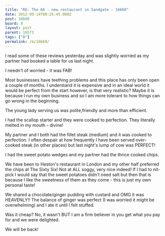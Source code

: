 ```yaml
---
title: "RE: The 66 - new restaurant in Sandgate - 16660"
date: 2012-09-14T08:25:45.000Z
post: 16660
board: 8
layout: post
parent: 16573
tags: ["0"]
permalink: /m/16660/
---
```

I read some of these reviews yesterday and was slightly worried as my partner had booked a table for us last night.

I needn't of worried - it was FAB!

Most businesses have teething problems and this place has only been open a couple of months. I understand it is expensive and in an ideal world it would be perfect from the start however, is that very realistic? Maybe it is because I run my own business and so I am more tolerant to how things can go wrong in the beginning.

The young lady serving us was polite,friendly and more than efficient.

I had the scallop starter and they were cooked to perfection. They literally melted in my mouth - divine!

My partner and I both had the fillet steak (medium) and it was cooked to perfection. I often despair at how frequently I have been served over-cooked steak (in other places) but last night's lump of cow was PERFECT!

I had the sweet potato wedges and my partner had the thrice cooked chips. 

We have been to Heston's restaurant in London and my other half preferred the chips at The Sixty Six! Not at ALL soggy, very nice indeed! If I had to nit-pick I would say that the sweet potatoes didn't need salt but then that is because I like the sweetness of them as they come - this is just my own personal taste!

We shared a chocolate/ginger pudding with custard and OMG it was HEAVENLY!! The balance of ginger was perfect (I was worried it might be overwhelming) and I ate it until I felt stuffed.

Was it cheap? No, it wasn't BUT I am a firm believer in you get what you pay for and we were delighted. 

We will be back!
